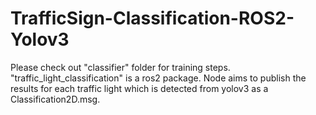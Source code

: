 # TrafficSign-Classification-ROS2-Yolov3

Please check out "classifier" folder for training steps. 
"traffic_light_classification" is a ros2 package. Node aims to publish the results for each traffic light which is detected from yolov3 as a Classification2D.msg. 
